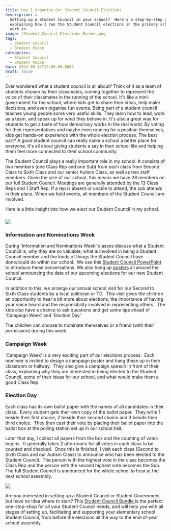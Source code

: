 ```yaml
---
title: How I Organise Our Student Council Elections
description: >-
  Setting up a Student Council in your school?  Here's a step-by-step guide
  explaining how I run the Student Council elections in the primary school I
  work in.
image: /Student_Council_Elections_Banner.png
tags:
  - Student Council
  - Student Voice
categories:
  - Student Council
  - Student Voice
date: 2024-09-14T23:00:00.000Z
draft: false
---
```


Ever wondered what a student council is all about? Think of it as a team of students chosen by their classmates, coming together to represent the voice of their classmates in the running of the school. It's like a mini-government for the school, where kids get to share their ideas, help make decisions, and even organise fun events. Being part of a student council teaches young people some very useful skills. They learn how to lead, work as a team, and speak up for what they believe in. It's also a great way for students to get a taste of how democracy works in the real world. By voting for their representatives and maybe even running for a position themselves, kids get hands-on experience with the whole election process. The best part? A good student council can really make a school a better place for everyone. It's all about giving students a say in their school life and helping them feel more connected to their school community.

The Student Council plays a really important role in my school.  It consists of two members (one Class Rep and one Sub) from each class from Second Class to Sixth Class and our senior Autism Class, as well as two staff members.  Given the size of our school, this means we have 28 members on our full Student Council.  Meetings are generally attended by the 13 Class Reps and 1 Staff Rep.  If a rep is absent or unable to attend, the sub attends in their place.  When we hold events, all members of the Student Council are involved.

Here is a little insight into how we elect our Student Council in my school.

### ![](/Student_Council_Elections_Polling_Station.png)

### Information and Nominations Week

During ‘Information and Nominations Week’ classes discuss what a Student Council is, why they are so valuable, what is involved in being a Student Council member and the kinds of things the Student Council have done/could do within our school.  We use this [Student Council PowerPoint](https://www.teacherspayteachers.com/Product/Student-Council-Information-Powerpoint-8589659?utm_source=My%20Blog\&utm_campaign=Elections%20Blogpost) to introduce these conversations.  We also hang up [posters](https://www.teacherspayteachers.com/Product/Student-Council-Elections-Announcement-Posters-8569164?utm_source=My%20Blog\&utm_campaign=Elections%20Blogpost) all around the school announcing the date of our upcoming elections for our new Student Council.

In addition to this, we arrange our annual school visit for our Second to Sixth Class students by a local politician or TD.  This visit gives the children an opportunity to hear a bit more about elections, the importance of having your voice heard and the responsibility involved in representing others.  The kids also have a chance to ask questions and get some tips ahead of ‘Campaign Week’ and ‘Election Day’.

The children can choose to nominate themselves or a friend (with their permission) during this week.  

### Campaign Week

‘Campaign Week’ is a very exciting part of our elections process.  Each nominee is invited to design a campaign poster and hang these up in their classroom or hallway.  They also give a campaign speech in front of their class, explaining why they are interested in being elected to the Student Council, some of their ideas for our school, and what would make them a good Class Rep.

### Election Day

Each class has its own ballot paper with the names of all candidates in their class.  Every student gets their own copy of the ballot paper.  They write 1 beside their first choice, 2 beside their second choice and 3 beside their third choice.  They then cast their vote by placing their ballot paper into the ballot box at the polling station set up in our school hall.

Later that day, I collect all papers from the box and the counting of votes begins.  It generally takes 2 afternoons for all votes in each class to be counted and checked.  Once this is finished, I visit each class (Second to Sixth Class and our Autism Class) to announce who has been elected to the Student Council.  The person with the highest vote in the class becomes the Class Rep and the person with the second highest vote becomes the Sub.  The full Student Council is announced for the whole school to hear at the next school assembly.

![](/Student_Council_Bundle.png)

Are you interested in setting up a Student Council or Student Government but have no idea where to start? This [Student Council Bundle ](https://www.teacherspayteachers.com/Product/Student-Council-Bundle-8464650?st=e4462cdd948188ccb887d6df6e45d8ab\&utm_source=My%20Blog\&utm_campaign=Elections%20Blogpost)is the perfect one-stop-shop for all your Student Council needs, and will help you with all stages of setting up, facilitating and supporting your elementary school Student Council, from before the elections all the way to the end-of-year school assembly.
